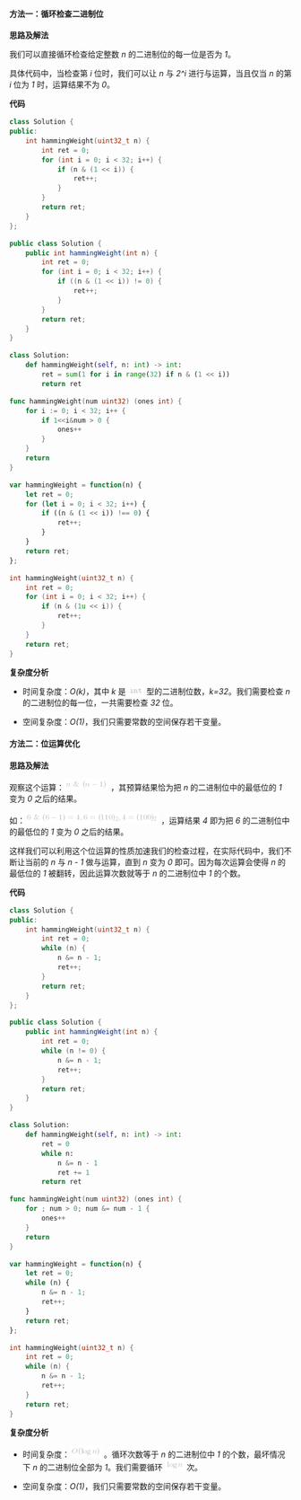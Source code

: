 #### 方法一：循环检查二进制位

**思路及解法**

我们可以直接循环检查给定整数 *n* 的二进制位的每一位是否为 *1*。

具体代码中，当检查第 *i* 位时，我们可以让 *n* 与 *2^i* 进行与运算，当且仅当 *n* 的第 *i* 位为 *1* 时，运算结果不为 *0*。

**代码**

```C++ [sol1-C++]
class Solution {
public:
    int hammingWeight(uint32_t n) {
        int ret = 0;
        for (int i = 0; i < 32; i++) {
            if (n & (1 << i)) {
                ret++;
            }
        }
        return ret;
    }
};
```

```Java [sol1-Java]
public class Solution {
    public int hammingWeight(int n) {
        int ret = 0;
        for (int i = 0; i < 32; i++) {
            if ((n & (1 << i)) != 0) {
                ret++;
            }
        }
        return ret;
    }
}
```

```Python [sol1-Python3]
class Solution:
    def hammingWeight(self, n: int) -> int:
        ret = sum(1 for i in range(32) if n & (1 << i)) 
        return ret
```

```go [sol1-Golang]
func hammingWeight(num uint32) (ones int) {
    for i := 0; i < 32; i++ {
        if 1<<i&num > 0 {
            ones++
        }
    }
    return
}
```

```JavaScript [sol1-JavaScript]
var hammingWeight = function(n) {
    let ret = 0;
    for (let i = 0; i < 32; i++) {
        if ((n & (1 << i)) !== 0) {
            ret++;
        }
    }
    return ret;
};
```

```C [sol1-C]
int hammingWeight(uint32_t n) {
    int ret = 0;
    for (int i = 0; i < 32; i++) {
        if (n & (1u << i)) {
            ret++;
        }
    }
    return ret;
}
```

**复杂度分析**

- 时间复杂度：*O(k)*，其中 *k* 是 ![\texttt{int} ](./p__texttt{int}_.png)  型的二进制位数，*k=32*。我们需要检查 *n* 的二进制位的每一位，一共需要检查 *32* 位。

- 空间复杂度：*O(1)*，我们只需要常数的空间保存若干变量。

#### 方法二：位运算优化

**思路及解法**

观察这个运算：![n~\&~(n-1) ](./p__n~&~_n_-_1__.png) ，其预算结果恰为把 *n* 的二进制位中的最低位的 *1* 变为 *0* 之后的结果。

如：![6~\&~(6-1)=4,6=(110)_2,4=(100)_2 ](./p__6~&~_6-1__=_4,_6_=__110__2,_4_=__100__2_.png) ，运算结果 *4* 即为把 *6* 的二进制位中的最低位的 *1* 变为 *0* 之后的结果。

这样我们可以利用这个位运算的性质加速我们的检查过程，在实际代码中，我们不断让当前的 *n* 与 *n - 1* 做与运算，直到 *n* 变为 *0* 即可。因为每次运算会使得 *n* 的最低位的 *1* 被翻转，因此运算次数就等于 *n* 的二进制位中 *1* 的个数。

**代码**

```C++ [sol2-C++]
class Solution {
public:
    int hammingWeight(uint32_t n) {
        int ret = 0;
        while (n) {
            n &= n - 1;
            ret++;
        }
        return ret;
    }
};
```

```Java [sol2-Java]
public class Solution {
    public int hammingWeight(int n) {
        int ret = 0;
        while (n != 0) {
            n &= n - 1;
            ret++;
        }
        return ret;
    }
}
```

```Python [sol2-Python3]
class Solution:
    def hammingWeight(self, n: int) -> int:
        ret = 0
        while n:
            n &= n - 1
            ret += 1
        return ret
```

```go [sol2-Golang]
func hammingWeight(num uint32) (ones int) {
    for ; num > 0; num &= num - 1 {
        ones++
    }
    return
}
```

```JavaScript [sol2-JavaScript]
var hammingWeight = function(n) {
    let ret = 0;
    while (n) {
        n &= n - 1;
        ret++;
    }
    return ret;
};
```

```C [sol2-C]
int hammingWeight(uint32_t n) {
    int ret = 0;
    while (n) {
        n &= n - 1;
        ret++;
    }
    return ret;
}
```

**复杂度分析**

- 时间复杂度：![O(\logn) ](./p__O_log_n__.png) 。循环次数等于 *n* 的二进制位中 *1* 的个数，最坏情况下 *n* 的二进制位全部为 *1*。我们需要循环 ![\logn ](./p__log_n_.png)  次。

- 空间复杂度：*O(1)*，我们只需要常数的空间保存若干变量。